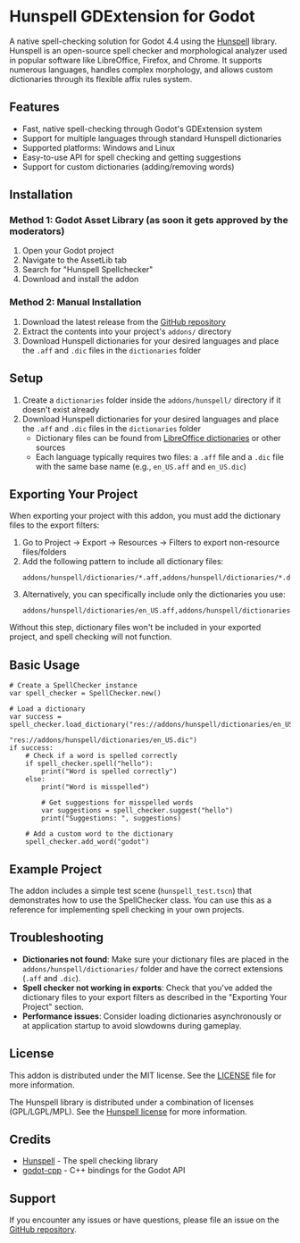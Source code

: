 # Hunspell GDExtension for Godot

A native spell-checking solution for Godot 4.4 using the [Hunspell](https://github.com/hunspell/hunspell) library. Hunspell is an open-source spell checker and morphological analyzer used in popular software like LibreOffice, Firefox, and Chrome. It supports numerous languages, handles complex morphology, and allows custom dictionaries through its flexible affix rules system.

## Features

- Fast, native spell-checking through Godot's GDExtension system
- Support for multiple languages through standard Hunspell dictionaries
- Supported platforms: Windows and Linux 
- Easy-to-use API for spell checking and getting suggestions
- Support for custom dictionaries (adding/removing words)

## Installation

### Method 1: Godot Asset Library (as soon it gets approved by the moderators)

1. Open your Godot project
2. Navigate to the AssetLib tab
3. Search for "Hunspell Spellchecker"
4. Download and install the addon

### Method 2: Manual Installation

1. Download the latest release from the [GitHub repository](https://github.com/brunogbrito/Godot-Hunspell)
2. Extract the contents into your project's `addons/` directory
3. Download Hunspell dictionaries for your desired languages and place the `.aff` and `.dic` files in the `dictionaries` folder

## Setup

1. Create a `dictionaries` folder inside the `addons/hunspell/` directory if it doesn't exist already
2. Download Hunspell dictionaries for your desired languages and place the `.aff` and `.dic` files in the `dictionaries` folder
   - Dictionary files can be found from [LibreOffice dictionaries](https://github.com/LibreOffice/dictionaries) or other sources
   - Each language typically requires two files: a `.aff` file and a `.dic` file with the same base name (e.g., `en_US.aff` and `en_US.dic`)

## Exporting Your Project

When exporting your project with this addon, you must add the dictionary files to the export filters:

1. Go to Project → Export → Resources → Filters to export non-resource files/folders
2. Add the following pattern to include all dictionary files:
   ```
   addons/hunspell/dictionaries/*.aff,addons/hunspell/dictionaries/*.dic
   ```
3. Alternatively, you can specifically include only the dictionaries you use:
   ```
   addons/hunspell/dictionaries/en_US.aff,addons/hunspell/dictionaries/en_US.dic
   ```

Without this step, dictionary files won't be included in your exported project, and spell checking will not function.

## Basic Usage

```gdscript
# Create a SpellChecker instance
var spell_checker = SpellChecker.new()

# Load a dictionary
var success = spell_checker.load_dictionary("res://addons/hunspell/dictionaries/en_US.aff", 
                                           "res://addons/hunspell/dictionaries/en_US.dic")
if success:
    # Check if a word is spelled correctly
    if spell_checker.spell("hello"):
        print("Word is spelled correctly")
    else:
        print("Word is misspelled")
        
        # Get suggestions for misspelled words
        var suggestions = spell_checker.suggest("hello")
        print("Suggestions: ", suggestions)
        
    # Add a custom word to the dictionary
    spell_checker.add_word("godot")
```

## Example Project

The addon includes a simple test scene (`hunspell_test.tscn`) that demonstrates how to use the SpellChecker class. You can use this as a reference for implementing spell checking in your own projects.

## Troubleshooting

- **Dictionaries not found**: Make sure your dictionary files are placed in the `addons/hunspell/dictionaries/` folder and have the correct extensions (`.aff` and `.dic`).
- **Spell checker not working in exports**: Check that you've added the dictionary files to your export filters as described in the "Exporting Your Project" section.
- **Performance issues**: Consider loading dictionaries asynchronously or at application startup to avoid slowdowns during gameplay.

## License

This addon is distributed under the MIT license. See the [LICENSE](https://github.com/brunogbrito/Godot-Hunspell?tab=MIT-1-ov-file) file for more information.

The Hunspell library is distributed under a combination of licenses (GPL/LGPL/MPL). See the [Hunspell license](https://github.com/hunspell/hunspell/blob/master/license.hunspell) for more information.

## Credits

- [Hunspell](https://github.com/hunspell/hunspell) - The spell checking library
- [godot-cpp](https://github.com/godotengine/godot-cpp) - C++ bindings for the Godot API

## Support

If you encounter any issues or have questions, please file an issue on the [GitHub repository](https://github.com/brunogbrito/Godot-Hunspell/issues).
